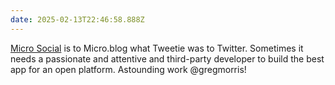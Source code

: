 ```yaml
---
date: 2025-02-13T22:46:58.888Z
---
```


[Micro Social](https://gregmorris.co.uk/2025/02/12/micro-social-the-launch.html) is to Micro.blog what Tweetie was to Twitter. Sometimes it needs a passionate and attentive and third-party developer to build the best app for an open platform. Astounding work @gregmorris!
